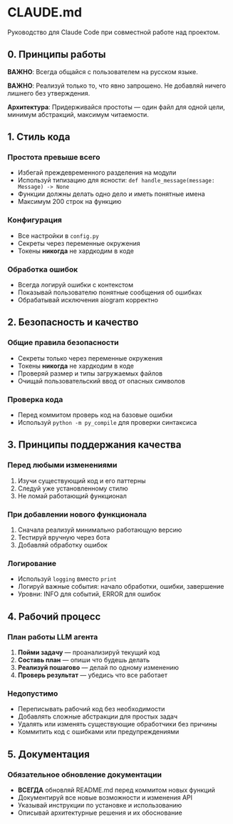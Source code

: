 # CLAUDE.md

Руководство для Claude Code при совместной работе над проектом.

## 0. Принципы работы

**ВАЖНО**: Всегда общайся с пользователем на русском языке.

**ВАЖНО**: Реализуй только то, что явно запрошено. Не добавляй ничего лишнего без утверждения.

**Архитектура**: Придерживайся простоты — один файл для одной цели, минимум абстракций, максимум читаемости.

## 1. Стиль кода

### Простота превыше всего
- Избегай преждевременного разделения на модули
- Используй типизацию для ясности: `def handle_message(message: Message) -> None`
- Функции должны делать одно дело и иметь понятные имена
- Максимум 200 строк на функцию

### Конфигурация
- Все настройки в `config.py`
- Секреты через переменные окружения
- Токены **никогда** не хардкодим в коде

### Обработка ошибок
- Всегда логируй ошибки с контекстом
- Показывай пользователю понятные сообщения об ошибках
- Обрабатывай исключения aiogram корректно

## 2. Безопасность и качество

### Общие правила безопасности
- Секреты только через переменные окружения
- Токены **никогда** не хардкодим в коде
- Проверяй размер и типы загружаемых файлов
- Очищай пользовательский ввод от опасных символов

### Проверка кода
- Перед коммитом проверь код на базовые ошибки
- Используй `python -m py_compile` для проверки синтаксиса

## 3. Принципы поддержания качества

### Перед любыми изменениями
1. Изучи существующий код и его паттерны
2. Следуй уже установленному стилю
3. Не ломай работающий функционал

### При добавлении нового функционала
1. Сначала реализуй минимально работающую версию
2. Тестируй вручную через бота
3. Добавляй обработку ошибок

### Логирование
- Используй `logging` вместо `print`
- Логируй важные события: начало обработки, ошибки, завершение
- Уровни: INFO для событий, ERROR для ошибок

## 4. Рабочий процесс

### План работы LLM агента
1. **Пойми задачу** — проанализируй текущий код
2. **Составь план** — опиши что будешь делать
3. **Реализуй пошагово** — делай по одному изменению
4. **Проверь результат** — убедись что все работает

### Недопустимо
- Переписывать рабочий код без необходимости
- Добавлять сложные абстракции для простых задач
- Удалять или изменять существующие обработчики без причины
- Коммитить код с ошибками или предупреждениями

## 5. Документация

### Обязательное обновление документации
- **ВСЕГДА** обновляй README.md перед коммитом новых функций
- Документируй все новые возможности и изменения API
- Указывай инструкции по установке и использованию
- Описывай архитектурные решения и их обоснование